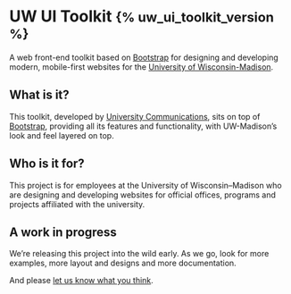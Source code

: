 <h1>UW UI Toolkit <small>{% uw_ui_toolkit_version %}</small></h1>

A web front-end toolkit based on [Bootstrap](http://getbootstrap.com) for designing and developing modern, mobile-first websites for the [University of Wisconsin-Madison](http://www.wisc.edu).

## What is it?

This toolkit, developed by [University Communications](http://uc.wisc.edu), sits on top of [Bootstrap](http://getbootstrap.com), providing all its features and functionality, with UW-Madison’s look and feel layered on top.

## Who is it for?

This project is for employees at the University of Wisconsin–Madison who are designing and developing websites for official offices, programs and projects affiliated with the university. 

## A work in progress

We’re releasing this project into the wild early. As we go, look for more examples, more layout and designs and more documentation.

And please [let us know what you think](mailto:webteam@uc.wisc.edu).

